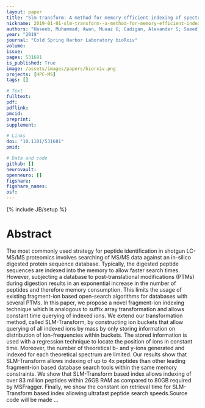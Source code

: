 ```yaml
---
layout: paper
title: "Slm-transform: A method for memory-efficient indexing of spectra for database search in lc-ms/ms proteomics"
nickname: 2019-01-01-slm-transform--a-method-for-memory-efficient-indexing-of-spectra-for-database-search-in-lc-ms-ms-proteomics
authors: "Haseeb, Muhammad; Awan, Muaaz G; Cadigan, Alexander S; Saeed, Fahad; "
year: "2019"
journal: "Cold Spring Harbor Laboratory bioRxiv"
volume: 
issue:
pages: 531681
is_published: True
image: /assets/images/papers/biorxiv.png
projects: [HPC-MS]
tags: []

# Text
fulltext:
pdf:
pdflink:
pmcid:
preprint: 
supplement:

# Links
doi: "10.1101/531681"
pmid:

# Data and code
github: []
neurovault:
openneuro: []
figshare:
figshare_names:
osf:
---
```

{% include JB/setup %}

# Abstract

The most commonly used strategy for peptide identification in shotgun LC-MS/MS proteomics involves searching of MS/MS data against an in-silico digested protein sequence database. Typically, the digested peptide sequences are indexed into the memory to allow faster search times. However, subjecting a database to post-translational modifications (PTMs) during digestion results in an exponential increase in the number of peptides and therefore memory consumption. This limits the usage of existing fragment-ion based open-search algorithms for databases with several PTMs. In this paper, we propose a novel fragment-ion indexing technique which is analogous to suffix array transformation and allows constant time querying of indexed ions. We extend our transformation method, called SLM-Transform, by constructing ion buckets that allow querying of all indexed ions by mass by only storing information on distribution of ion-frequencies within buckets. The stored information is used with a regression technique to locate the position of ions in constant time. Moreover, the number of theoretical b- and y-ions generated and indexed for each theoretical spectrum are limited. Our results show that SLM-Transform allows indexing of up to 4x peptides than other leading fragment-ion based database search tools within the same memory constraints. We show that SLM-Transform based index allows indexing of over 83 million peptides within 26GB RAM as compared to 80GB required by MSFragger. Finally, we show the constant ion retrieval time for SLM-Transform based index allowing ultrafast peptide search speeds.Source code will be made …
